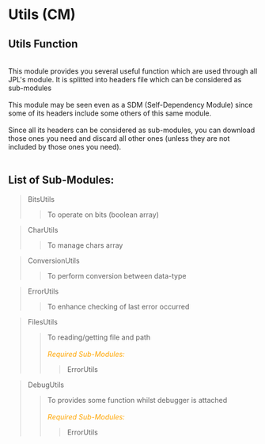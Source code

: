 # **Utils (CM)**
## Utils Function
<br>
This module provides you several useful function which are used
through all JPL's module.
It is splitted into headers file which can be considered as 
sub-modules
<br><br>
This module may be seen even as a SDM (Self-Dependency Module) since some of its headers include some others of this same module.
<br><br>
Since all its headers can be considered as sub-modules, you can download those ones you need and discard all other ones (unless they are not included by those ones you need). 
<br>
<br>

## List of Sub-Modules:
> BitsUtils
>> To operate on bits (boolean array)

> CharUtils
>> To manage chars array

> ConversionUtils
>> To perform conversion between data-type

> ErrorUtils
>> To enhance checking of last error occurred

> FilesUtils
>> To reading/getting file and path<br><br>
>> <span style="color:orange">*Required Sub-Modules:*</span> 
>>> ErrorUtils 

> DebugUtils
>> To provides some function whilst debugger is attached<br><br>
>> <span style="color:orange">*Required Sub-Modules:*</span> 
>>> ErrorUtils 